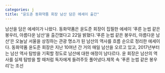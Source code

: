 ```yaml
---
categories: j
title: "윤도준 동화약품 회장 남산 담은 에세이 출간"
---
```

남산을 담은 에세이가 나왔다. 동화약품은 윤도준 회장이 집필한 에세이 ‘푸른 눈썹 같은 봉우리, 아름다운 남산’을 출간했다고 22일 밝혔다.‘푸른 눈썹 같은 봉우리, 아름다운 남산’은 오늘날 서울을 상징하는 관광 명소가 된 남산의 역사를 흐름 순으로 정리한 에세이다. 동화약품 윤도준 회장은 지난 10여년 간 거의 매일 남산을 오르고 있고, 2017년부터는 남산 역사 탐방을 기획할 정도로 남산에 대한 애정이 남다르다. 윤 회장은 남산의 역사를 실제 탐방을 할 때처럼 독자에게 들려주듯 풀어냈다.제목 속 ‘푸른 눈썹 같은 봉우리’는 조선